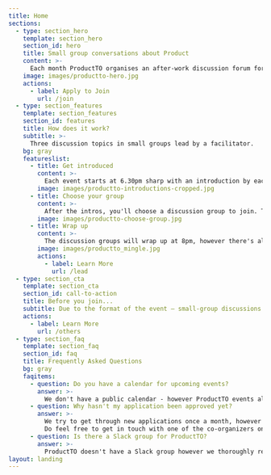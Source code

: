 ```yaml
---
title: Home
sections:
  - type: section_hero
    template: section_hero
    section_id: hero
    title: Small group conversations about Product
    content: >-
      Each month ProductTO organises an after-work discussion forum for experienced product managers to share their knowledge and experience.
    image: images/productto-hero.jpg
    actions:
      - label: Apply to Join
        url: /join
  - type: section_features
    template: section_features
    section_id: features
    title: How does it work?
    subtitle: >-
      Three discussion topics in small groups lead by a facilitator. 
    bg: gray
    featureslist:
      - title: Get introduced
        content: >-
          Each event starts at 6.30pm sharp with an introduction by each facilitator. This is the most important part of the evening as it will help you understand the topic their group will be discussing and why it's important to them.
        image: images/productto-introductions-cropped.jpg
      - title: Choose your group
        content: >-
          After the intros, you'll choose a discussion group to join. This isn't a passive keynote where you sit back and listen. You'll be expected to share your knowledge and experience in the group discussion.
        image: images/productto-choose-group.jpg
      - title: Wrap up
        content: >-
          The discussion groups will wrap up at 8pm, however there's always an opportunity to mingle afterwards. If you've felt inspired by the evening then we encourage you to consider leading a group in the future.
        image: images/productto_mingle.jpg
        actions:
          - label: Learn More
            url: /lead
  - type: section_cta
    template: section_cta
    section_id: call-to-action
    title: Before you join...
    subtitle: Due to the format of the event – small-group discussions to share problems and learnings from practising Product Managers – we accept applications solely from those with direct experience. 
    actions:
      - label: Learn More
        url: /others
  - type: section_faq
    template: section_faq
    section_id: faq
    title: Frequently Asked Questions
    bg: gray
    faqitems:
      - question: Do you have a calendar for upcoming events?
        answer: >-
          We don't have a public calendar - however ProductTO events always happen on the fourth Thursday of the month so you can always predict when the next event. The best way to keep up to date on upcoming events is to be on our mailing list when you [apply to join](/join).
      - question: Why hasn't my application been approved yet?
        answer: >-
          We try to get through new applications once a month, however we're also a volunteer team with other jobs and commitments.
          Do feel free to get in touch with one of the co-organizers on the [Product People Slack](https://productpeople.org/) if you'd like an update.
      - question: Is there a Slack group for ProductTO?
        answer: >-
          ProductTO doesn't have a Slack group however we thoroughly recommend [ProductPeople.org](https://productpeople.org/) as a way of continuing the conversation outside of our events.
layout: landing
---
```


